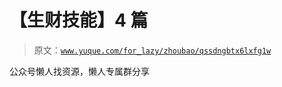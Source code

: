 # 【生财技能】4 篇

> 原文：[`www.yuque.com/for_lazy/zhoubao/qssdngbtx6lxfg1w`](https://www.yuque.com/for_lazy/zhoubao/qssdngbtx6lxfg1w)

公众号懒人找资源，懒人专属群分享